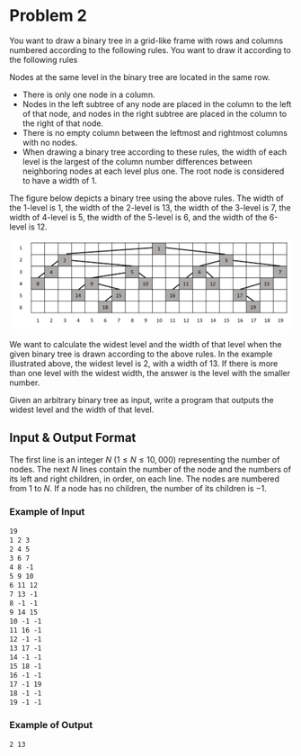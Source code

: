 # Problem 2
You want to draw a binary tree in a grid-like frame with rows and columns numbered according to the following rules. You want to draw it according to the following rules

Nodes at the same level in the binary tree are located in the same row.

+ There is only one node in a column.
+ Nodes in the left subtree of any node are placed in the column to the left of that node, and nodes in the right subtree are placed in the column to the right of that node.
+ There is no empty column between the leftmost and rightmost columns with no nodes.
+ When drawing a binary tree according to these rules, the width of each level is the largest of the column number differences between neighboring nodes at each level plus one. The root node is considered to have a width of 1.

The figure below depicts a binary tree using the above rules. The width of the 1-level is 1, the width of the 2-level is 13, the width of the 3-level is 7, the width of 4-level is 5, the width of the 5-level is 6, and the width of the 6-level is 12.

![](figures/prob2.jpg)

We want to calculate the widest level and the width of that level when the given binary tree is drawn according to the above rules. In the example illustrated above, the widest level is 2, with a width of 13. If there is more than one level with the widest width, the answer is the level with the smaller number.

Given an arbitrary binary tree as input, write a program that outputs the widest level and the width of that level.

## Input & Output Format

The first line is an integer $N$ ($1 \le N \le 10,000$) representing the number of nodes. The next $N$ lines contain the number of the node and the numbers of its left and right children, in order, on each line. The nodes are numbered from $1$ to $N$. If a node has no children, the number of its children is $-1$.

### Example of Input

```
19
1 2 3
2 4 5
3 6 7
4 8 -1
5 9 10
6 11 12
7 13 -1
8 -1 -1
9 14 15
10 -1 -1
11 16 -1
12 -1 -1
13 17 -1
14 -1 -1
15 18 -1
16 -1 -1
17 -1 19
18 -1 -1
19 -1 -1
```

### Example of Output

```
2 13
```
